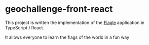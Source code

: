# geochallenge-front-react

This project is written the implementation of the [Flagle](https://flagle.gwenael-leger.fr) application in TypeScript / React.

It allows everyone to learn the flags of the world in a fun way
